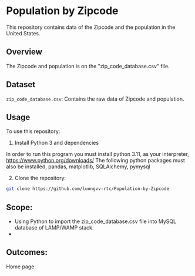 # Population by Zipcode

This repository contains data of the Zipcode and the population in the United States.

## Overview

The Zipcode and population is on the "zip_code_database.csv" file.

## Dataset

`zip_code_database.csv`: Contains the raw data of Zipcode and population.

## Usage

To use this repository:

1. Install Python 3 and dependencies

In order to run this program you must install python 3.11, as your interpreter, https://www.python.org/downloads/
The following python packages must also be installed, pandas, matplotlib, SQLAlchemy, pymysql

2. Clone the repository:

```sh
git clone https://github.com/luongvv-rtc/Population-by-Zipcode

```

## Scope:
- Using Python to import the zip_code_database.csv file into MySQL database of LAMP/WAMP stack.
- 


## Outcomes:
Home page: